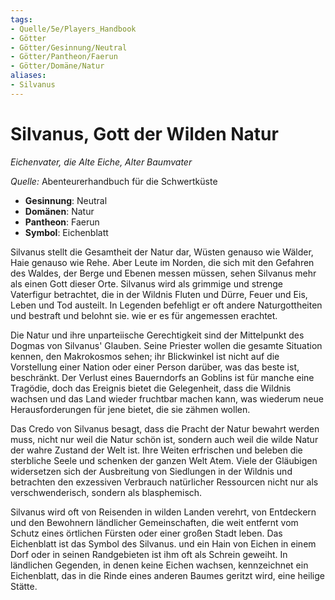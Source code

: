 ```yaml
---
tags:
- Quelle/5e/Players_Handbook
- Götter
- Götter/Gesinnung/Neutral
- Götter/Pantheon/Faerun
- Götter/Domäne/Natur
aliases:
- Silvanus
---
```

# Silvanus, Gott der Wilden Natur
_Eichenvater, die Alte Eiche, Alter Baumvater_

_Quelle:_ Abenteurerhandbuch für die Schwertküste  

- **Gesinnung**: Neutral
- **Domänen**: Natur
- **Pantheon**: Faerun
- **Symbol**: Eichenblatt

Silvanus stellt die Gesamtheit der Natur dar, Wüsten genauso wie Wälder, Haie genauso wie Rehe. Aber Leute im Norden, die sich mit den Gefahren des Waldes, der Berge und Ebenen messen müssen, sehen Silvanus mehr als einen Gott dieser Orte. Silvanus wird als grimmige und strenge Vaterfigur betrachtet, die in der Wildnis Fluten und Dürre, Feuer und Eis, Leben und Tod austeilt. In Legenden befehligt er oft andere Naturgottheiten und bestraft und belohnt sie. wie er es für angemessen erachtet.

Die Natur und ihre unparteiische Gerechtigkeit sind der Mittelpunkt des Dogmas von Silvanus' Glauben. Seine Priester wollen die gesamte Situation kennen, den Makrokosmos sehen; ihr Blickwinkel ist nicht auf die Vorstellung einer Nation oder einer Person darüber, was das beste ist, beschränkt. Der Verlust eines Bauerndorfs an Goblins ist für manche eine Tragödie, doch das Ereignis bietet die Gelegenheit, dass die Wildnis wachsen und das Land wieder fruchtbar machen kann, was wiederum neue Herausforderungen für jene bietet, die sie zähmen wollen.

Das Credo von Silvanus besagt, dass die Pracht der Natur bewahrt werden muss, nicht nur weil die Natur schön ist, sondern auch weil die wilde Natur der wahre Zustand der Welt ist. Ihre Weiten erfrischen und beleben die sterbliche Seele und schenken der ganzen Welt Atem. Viele der Gläubigen widersetzen sich der Ausbreitung von Siedlungen in der Wildnis und betrachten den exzessiven Verbrauch natürlicher Ressourcen nicht nur als verschwenderisch, sondern als blasphemisch.

Silvanus wird oft von Reisenden in wilden Landen verehrt, von Entdeckern und den Bewohnern ländlicher Gemeinschaften, die weit entfernt vom Schutz eines örtlichen Fürsten oder einer großen Stadt leben. Das Eichenblatt ist das Symbol des Silvanus. und ein Hain von Eichen in einem Dorf oder in seinen Randgebieten ist ihm oft als Schrein geweiht. In ländlichen Gegenden, in denen keine Eichen wachsen, kennzeichnet ein Eichenblatt, das in die Rinde eines anderen Baumes geritzt wird, eine heilige Stätte.